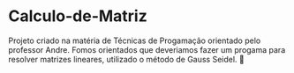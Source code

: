 # Calculo-de-Matriz
Projeto criado na matéria de Técnicas de Progamação orientado pelo professor Andre. 
Fomos orientados que deveriamos fazer um progama para resolver matrizes lineares, utilizado o
método de Gauss Seidel. 🧮



